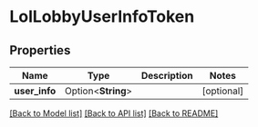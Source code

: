 # LolLobbyUserInfoToken

## Properties

Name | Type | Description | Notes
------------ | ------------- | ------------- | -------------
**user_info** | Option<**String**> |  | [optional]

[[Back to Model list]](../README.md#documentation-for-models) [[Back to API list]](../README.md#documentation-for-api-endpoints) [[Back to README]](../README.md)



